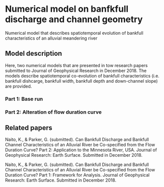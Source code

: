 # Numerical model on banfkfull discharge and channel geometry

Numerical model that describes spatiotemporal evolution of bankfull characteristics of an alluvial meandering river


## Model description

Here, two numerical models that are presented in tow research papers submitted to Journal of Geophysical Research in December 2018. 
The models describe spatiotemporal co-evolution of bankfull characteristics (i.e. bankfull dishcarge, bankfull width, bankfull depth and down-channel slope) are provided. 

### Part 1: Base run


### Part 2: Alteration of flow duration curve


## Related papers

Naito, K., & Parker, G. (submitted). Can Bankfull Discharge and Bankfull Channel Characteristics of an Alluvial River be Co-specified from the Flow Duration Curve? Part 2: Application to the Minnesota River, USA. Journal of Geophysical Research: Earth Surface. Submitted in December 2018.

Naito, K., & Parker, G. (submitted). Can Bankfull Discharge and Bankfull Channel Characteristics of an Alluvial River be Co-specified from the Flow Duration Curve? Part 1: Framework for Analysis. Journal of Geophysical Research: Earth Surface. Submitted in December 2018.
